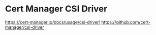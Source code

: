 # Cert Manager CSI Driver

https://cert-manager.io/docs/usage/csi-driver/
https://github.com/cert-manager/csi-driver
